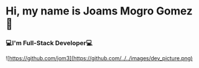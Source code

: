 # Hi, my name is Joams Mogro Gomez👋
### 💻I'm Full-Stack Developer💻

![https://github.com/jom3](https://github.com/../../images/dev_picture.png)